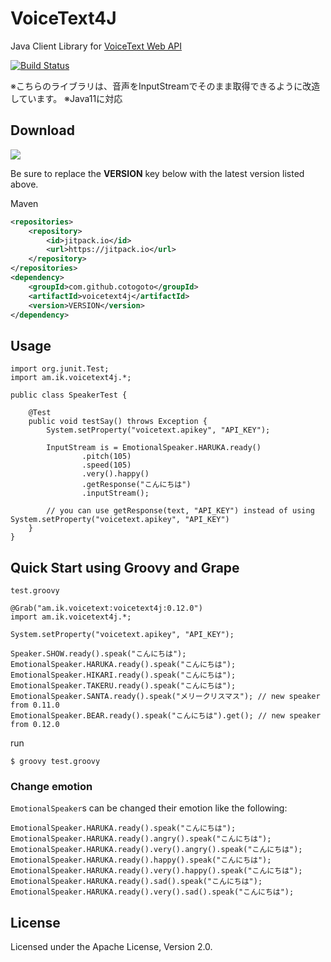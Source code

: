 # VoiceText4J
Java Client Library for [VoiceText Web API](https://cloud.voicetext.jp/webapi)

[![Build Status](https://travis-ci.org/making/voicetext4j.svg?branch=master)](https://travis-ci.org/making/voicetext4j)

※こちらのライブラリは、音声をInputStreamでそのまま取得できるように改造しています。
※Java11に対応

## Download
[![](https://jitpack.io/v/cotogoto/voicetext4j.svg)](https://jitpack.io/#cotogoto/voicetext4j)

Be sure to replace the **VERSION** key below with the latest version listed above.

Maven
```xml
<repositories>
    <repository>
        <id>jitpack.io</id>
        <url>https://jitpack.io</url>
    </repository>
</repositories>
<dependency>
    <groupId>com.github.cotogoto</groupId>
    <artifactId>voicetext4j</artifactId>
    <version>VERSION</version>
</dependency>
```

## Usage

    import org.junit.Test;
    import am.ik.voicetext4j.*;

    public class SpeakerTest {

        @Test
        public void testSay() throws Exception {
            System.setProperty("voicetext.apikey", "API_KEY");

            InputStream is = EmotionalSpeaker.HARUKA.ready()
                    .pitch(105)
                    .speed(105)
                    .very().happy()
                    .getResponse("こんにちは")
                    .inputStream();

            // you can use getResponse(text, "API_KEY") instead of using System.setProperty("voicetext.apikey", "API_KEY")
        }
    }


## Quick Start using Groovy and Grape

`test.groovy`

    @Grab("am.ik.voicetext:voicetext4j:0.12.0")
    import am.ik.voicetext4j.*;

    System.setProperty("voicetext.apikey", "API_KEY");

    Speaker.SHOW.ready().speak("こんにちは");
    EmotionalSpeaker.HARUKA.ready().speak("こんにちは");
    EmotionalSpeaker.HIKARI.ready().speak("こんにちは");
    EmotionalSpeaker.TAKERU.ready().speak("こんにちは");
    EmotionalSpeaker.SANTA.ready().speak("メリークリスマス"); // new speaker from 0.11.0
    EmotionalSpeaker.BEAR.ready().speak("こんにちは").get(); // new speaker from 0.12.0

run

    $ groovy test.groovy

### Change emotion

`EmotionalSpeaker`s can be changed their emotion like the following:

    EmotionalSpeaker.HARUKA.ready().speak("こんにちは");
    EmotionalSpeaker.HARUKA.ready().angry().speak("こんにちは");
    EmotionalSpeaker.HARUKA.ready().very().angry().speak("こんにちは");
    EmotionalSpeaker.HARUKA.ready().happy().speak("こんにちは");
    EmotionalSpeaker.HARUKA.ready().very().happy().speak("こんにちは");
    EmotionalSpeaker.HARUKA.ready().sad().speak("こんにちは");
    EmotionalSpeaker.HARUKA.ready().very().sad().speak("こんにちは");

## License

Licensed under the Apache License, Version 2.0.
